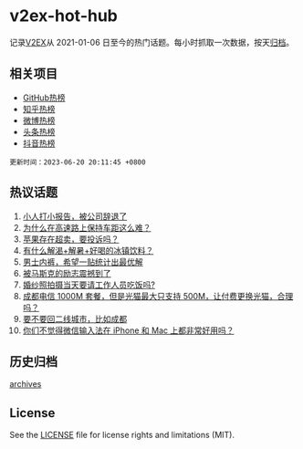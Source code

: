 # v2ex-hot-hub

 记录[V2EX](https://www.v2ex.com/)从 2021-01-06 日至今的热门话题。每小时抓取一次数据，按天[归档](archives)。
 
 ## 相关项目

- [GitHub热榜](https://github.com/snaildev/github-hot-hub)
- [知乎热榜](https://github.com/snaildev/zhihu-hot-hub)
- [微博热榜](https://github.com/snaildev/weibo-hot-hub)
- [头条热榜](https://github.com/snaildev/toutiao-hot-hub)
- [抖音热榜](https://github.com/snaildev/douyin-hot-hub)


 `更新时间：2023-06-20 20:11:45 +0800`

## 热议话题

1. [小人打小报告，被公司辞退了](https://www.v2ex.com/t/950173)
1. [为什么在高速路上保持车距这么难？](https://www.v2ex.com/t/950260)
1. [苹果存在超卖，要投诉吗？](https://www.v2ex.com/t/950232)
1. [有什么解渴+解暑+好喝的冰镇饮料？](https://www.v2ex.com/t/950261)
1. [男士内裤，希望一贴统计出最优解](https://www.v2ex.com/t/950128)
1. [被马斯克的励志震撼到了](https://www.v2ex.com/t/950132)
1. [婚纱照拍摄当天要请工作人员吃饭吗?](https://www.v2ex.com/t/950289)
1. [成都电信 1000M 套餐，但是光猫最大只支持 500M，让付费更换光猫，合理吗？](https://www.v2ex.com/t/950200)
1. [要不要回二线城市，比如成都](https://www.v2ex.com/t/950265)
1. [你们不觉得微信输入法在 iPhone 和 Mac 上都非常好用吗？](https://www.v2ex.com/t/950337)

## 历史归档

[archives](archives)

## License

See the [LICENSE](LICENSE) file for license rights and limitations (MIT).
